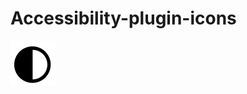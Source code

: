 
  <h1>  Accessibility-plugin-icons </h1>
  <img src="https://github.com/angieradtke/Accessibility-plugin-icons/blob/master/invert.svg" alt="Invert Color"/>



